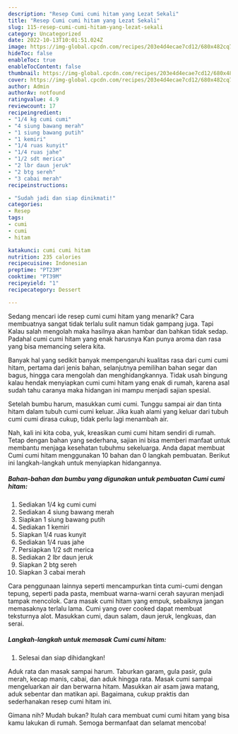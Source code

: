 ```yaml
---
description: "Resep Cumi cumi hitam yang Lezat Sekali"
title: "Resep Cumi cumi hitam yang Lezat Sekali"
slug: 115-resep-cumi-cumi-hitam-yang-lezat-sekali
category: Uncategorized
date: 2022-10-13T10:01:51.024Z
image: https://img-global.cpcdn.com/recipes/203e4d4ecae7cd12/680x482cq70/cumi-cumi-hitam-foto-resep-utama.jpg
hideToc: false
enableToc: true
enableTocContent: false
thumbnail: https://img-global.cpcdn.com/recipes/203e4d4ecae7cd12/680x482cq70/cumi-cumi-hitam-foto-resep-utama.jpg
cover: https://img-global.cpcdn.com/recipes/203e4d4ecae7cd12/680x482cq70/cumi-cumi-hitam-foto-resep-utama.jpg
author: Admin
authorAv: notfound
ratingvalue: 4.9
reviewcount: 17
recipeingredient:
- "1/4 kg cumi cumi"
- "4 siung bawang merah"
- "1 siung bawang putih"
- "1 kemiri"
- "1/4 ruas kunyit"
- "1/4 ruas jahe"
- "1/2 sdt merica"
- "2 lbr daun jeruk"
- "2 btg sereh"
- "3 cabai merah"
recipeinstructions:

- "Sudah jadi dan siap dinikmati!"
categories:
- Resep
tags:
- cumi
- cumi
- hitam

katakunci: cumi cumi hitam 
nutrition: 235 calories
recipecuisine: Indonesian
preptime: "PT23M"
cooktime: "PT39M"
recipeyield: "1"
recipecategory: Dessert

---
```



Sedang mencari ide resep cumi cumi hitam yang menarik? Cara membuatnya sangat tidak terlalu sulit namun tidak gampang juga. Tapi Kalau salah mengolah maka hasilnya akan hambar dan bahkan tidak sedap. Padahal cumi cumi hitam yang enak harusnya Kan punya aroma dan rasa yang bisa memancing selera kita.


Banyak hal yang sedikit banyak mempengaruhi kualitas rasa dari cumi cumi hitam, pertama dari jenis bahan, selanjutnya pemilihan bahan segar dan bagus, hingga cara mengolah dan menghidangkannya. Tidak usah bingung kalau hendak menyiapkan cumi cumi hitam yang enak di rumah, karena asal sudah tahu caranya maka hidangan ini mampu menjadi sajian spesial.

Setelah bumbu harum, masukkan cumi cumi. Tunggu sampai air dan tinta hitam dalam tubuh cumi cumi keluar. Jika kuah alami yang keluar dari tubuh cumi cumi dirasa cukup, tidak perlu lagi menambah air.


Nah, kali ini kita coba, yuk, kreasikan cumi cumi hitam sendiri di rumah. Tetap dengan bahan yang sederhana, sajian ini bisa memberi manfaat untuk membantu menjaga kesehatan tubuhmu sekeluarga. Anda dapat membuat Cumi cumi hitam menggunakan 10 bahan dan 0 langkah pembuatan. Berikut ini langkah-langkah untuk menyiapkan hidangannya.

<!--inarticleads1-->

##### Bahan-bahan dan bumbu yang digunakan untuk pembuatan Cumi cumi hitam:

1. Sediakan 1/4 kg cumi cumi
1. Sediakan 4 siung bawang merah
1. Siapkan 1 siung bawang putih
1. Sediakan 1 kemiri
1. Siapkan 1/4 ruas kunyit
1. Sediakan 1/4 ruas jahe
1. Persiapkan 1/2 sdt merica
1. Sediakan 2 lbr daun jeruk
1. Siapkan 2 btg sereh
1. Siapkan 3 cabai merah


Cara penggunaan lainnya seperti mencampurkan tinta cumi-cumi dengan tepung, seperti pada pasta, membuat warna-warni cerah sayuran menjadi tampak mencolok. Cara masak cumi hitam yang empuk, sebaiknya jangan memasaknya terlalu lama. Cumi yang over cooked dapat membuat teksturnya alot. Masukkan cumi, daun salam, daun jeruk, lengkuas, dan serai. 

<!--inarticleads2-->

##### Langkah-langkah untuk memasak Cumi cumi hitam:


1. Selesai dan siap dihidangkan!

Aduk rata dan masak sampai harum. Taburkan garam, gula pasir, gula merah, kecap manis, cabai, dan aduk hingga rata. Masak cumi sampai mengeluarkan air dan berwarna hitam. Masukkan air asam jawa matang, aduk sebentar dan matikan api. Bagaimana, cukup praktis dan sederhanakan resep cumi hitam ini. 

Gimana nih? Mudah bukan? Itulah cara membuat cumi cumi hitam yang bisa kamu lakukan di rumah. Semoga bermanfaat dan selamat mencoba!
